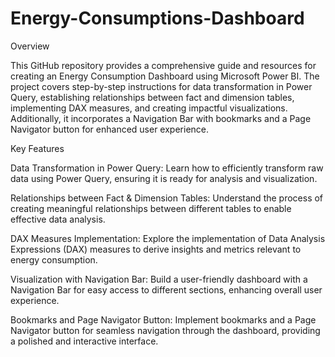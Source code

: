# Energy-Consumptions-Dashboard
Overview 

This GitHub repository provides a comprehensive guide and resources for creating an Energy Consumption Dashboard using Microsoft Power BI. The project covers step-by-step instructions for data transformation in Power Query, establishing relationships between fact and dimension tables, implementing DAX measures, and creating impactful visualizations. Additionally, it incorporates a Navigation Bar with bookmarks and a Page Navigator button for enhanced user experience.

Key Features 

Data Transformation in Power Query: Learn how to efficiently transform raw data using Power Query, ensuring it is ready for analysis and visualization.

Relationships between Fact & Dimension Tables: Understand the process of creating meaningful relationships between different tables to enable effective data analysis.

DAX Measures Implementation: Explore the implementation of Data Analysis Expressions (DAX) measures to derive insights and metrics relevant to energy consumption.

Visualization with Navigation Bar: Build a user-friendly dashboard with a Navigation Bar for easy access to different sections, enhancing overall user experience.

Bookmarks and Page Navigator Button: Implement bookmarks and a Page Navigator button for seamless navigation through the dashboard, providing a polished and interactive interface.
